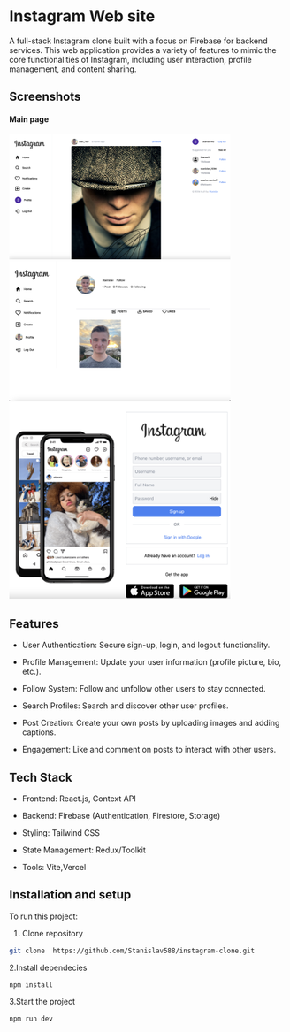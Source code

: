 # Instagram Web site

A full-stack Instagram clone built with a focus on Firebase for backend services. This web application provides a variety of features to mimic the core functionalities of Instagram, including user interaction, profile management, and content sharing.

## Screenshots
#### Main page
<img src="https://github.com/Stanislav588/instagram-clone/blob/main/main-page.png" width="400" />
<img src="https://github.com/Stanislav588/instagram-clone/blob/main/profile-page.png" width="400" />

<img src="https://github.com/Stanislav588/instagram-clone/blob/main/auth-page.png" width="400" />
    

## Features

- User Authentication: Secure sign-up, login, and logout functionality.

- Profile Management: Update your user information (profile picture, bio, etc.).

- Follow System: Follow and unfollow other users to stay connected.

- Search Profiles: Search and discover other user profiles.

- Post Creation: Create your own posts by uploading images and adding captions.

- Engagement: Like and comment on posts to interact with other users.

## Tech Stack

- Frontend: React.js, Context API

- Backend: Firebase (Authentication, Firestore, Storage)

- Styling: Tailwind CSS

- State Management: Redux/Toolkit

- Tools: Vite,Vercel

## Installation and setup

To run this project:

1. Clone repository

```bash
git clone  https://github.com/Stanislav588/instagram-clone.git

```

2.Install dependecies

```
npm install
```

3.Start the project

```
npm run dev
```
